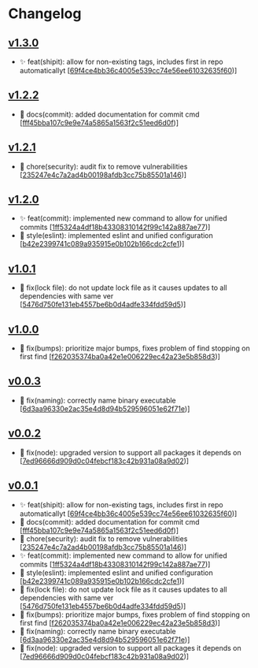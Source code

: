 # Changelog


## [v1.3.0](https://github.com/sladg/release-utils/compare/v1.2.2...v1.3.0)

* ✨ feat(shipit): allow for non-existing tags, includes first in repo automaticallyt [[69f4ce4bb36c4005e539cc74e56ee61032635f60](https://github.com/sladg/release-utils/commit/69f4ce4bb36c4005e539cc74e56ee61032635f60))]


## [v1.2.2](https://github.com/sladg/release-utils/compare/v1.2.1...v1.2.2)

* 📝 docs(commit): added documentation for commit cmd [[fff45bba107c9e9e74a5865a1563f2c51eed6d0f](https://github.com/sladg/release-utils/commit/fff45bba107c9e9e74a5865a1563f2c51eed6d0f))]


## [v1.2.1](https://github.com/sladg/release-utils/compare/v1.2.0...v1.2.1)

* 🧹 chore(security): audit fix to remove vulnerabilities [[235247e4c7a2ad4b00198afdb3cc75b85501a146](https://github.com/sladg/release-utils/commit/235247e4c7a2ad4b00198afdb3cc75b85501a146))]


## [v1.2.0](https://github.com/sladg/release-utils/compare/v1.0.1...v1.2.0)

* ✨ feat(commit): implemented new command to allow for unified commits [[1ff5324a4df18b43308310142f99c142a887ae77](https://github.com/sladg/release-utils/commit/1ff5324a4df18b43308310142f99c142a887ae77))]
* 💎 style(eslint): implemented eslint and unified configuration [[b42e2399741c089a935915e0b102b166cdc2cfe1](https://github.com/sladg/release-utils/commit/b42e2399741c089a935915e0b102b166cdc2cfe1))]


## [v1.0.1](https://github.com/sladg/release-utils/compare/v1.0.0...v1.0.1)

* 🐛 fix(lock file): do not update lock file as it causes updates to all dependencies with same ver [[5476d750fe131eb4557be6b0d4adfe334fdd59d5](https://github.com/sladg/release-utils/commit/5476d750fe131eb4557be6b0d4adfe334fdd59d5))]


## [v1.0.0](https://github.com/sladg/release-utils/compare/v0.0.3...v1.0.0)

* 🐛 fix(bumps): prioritize major bumps, fixes problem of find stopping on first find [[f262035374ba0a42e1e006229ec42a23e5b858d3](https://github.com/sladg/release-utils/commit/f262035374ba0a42e1e006229ec42a23e5b858d3))]


## [v0.0.3](https://github.com/sladg/release-utils/compare/v0.0.2...v0.0.3)

* 🐛 fix(naming): correctly name binary executable [[6d3aa96330e2ac35e4d8d94b529596051e62f71e](https://github.com/sladg/release-utils/commit/6d3aa96330e2ac35e4d8d94b529596051e62f71e))]


## [v0.0.2](https://github.com/sladg/release-utils/compare/v0.0.1...v0.0.2)

* 🐛 fix(node): upgraded version to support all packages it depends on [[7ed96666d909d0c04febcf183c42b931a08a9d02](https://github.com/sladg/release-utils/commit/7ed96666d909d0c04febcf183c42b931a08a9d02))]


## [v0.0.1](https://github.com/sladg/release-utils/compare/v0.0.1)

* ✨ feat(shipit): allow for non-existing tags, includes first in repo automaticallyt [[69f4ce4bb36c4005e539cc74e56ee61032635f60](https://github.com/sladg/release-utils/commit/69f4ce4bb36c4005e539cc74e56ee61032635f60))]
* 📝 docs(commit): added documentation for commit cmd [[fff45bba107c9e9e74a5865a1563f2c51eed6d0f](https://github.com/sladg/release-utils/commit/fff45bba107c9e9e74a5865a1563f2c51eed6d0f))]
* 🧹 chore(security): audit fix to remove vulnerabilities [[235247e4c7a2ad4b00198afdb3cc75b85501a146](https://github.com/sladg/release-utils/commit/235247e4c7a2ad4b00198afdb3cc75b85501a146))]
* ✨ feat(commit): implemented new command to allow for unified commits [[1ff5324a4df18b43308310142f99c142a887ae77](https://github.com/sladg/release-utils/commit/1ff5324a4df18b43308310142f99c142a887ae77))]
* 💎 style(eslint): implemented eslint and unified configuration [[b42e2399741c089a935915e0b102b166cdc2cfe1](https://github.com/sladg/release-utils/commit/b42e2399741c089a935915e0b102b166cdc2cfe1))]
* 🐛 fix(lock file): do not update lock file as it causes updates to all dependencies with same ver [[5476d750fe131eb4557be6b0d4adfe334fdd59d5](https://github.com/sladg/release-utils/commit/5476d750fe131eb4557be6b0d4adfe334fdd59d5))]
* 🐛 fix(bumps): prioritize major bumps, fixes problem of find stopping on first find [[f262035374ba0a42e1e006229ec42a23e5b858d3](https://github.com/sladg/release-utils/commit/f262035374ba0a42e1e006229ec42a23e5b858d3))]
* 🐛 fix(naming): correctly name binary executable [[6d3aa96330e2ac35e4d8d94b529596051e62f71e](https://github.com/sladg/release-utils/commit/6d3aa96330e2ac35e4d8d94b529596051e62f71e))]
* 🐛 fix(node): upgraded version to support all packages it depends on [[7ed96666d909d0c04febcf183c42b931a08a9d02](https://github.com/sladg/release-utils/commit/7ed96666d909d0c04febcf183c42b931a08a9d02))]